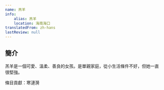```yaml
---
name: 羔羊
info:
    alias: 羔羊
    location: 海南海口
translatedFrom: zh-hans
lastReview: null
---
```


## 簡介

羔羊是一個可愛、溫柔、善良的女孩。是單親家庭，從小生活條件不好，但她一直很堅強。

條目貢獻：寒漣漪
